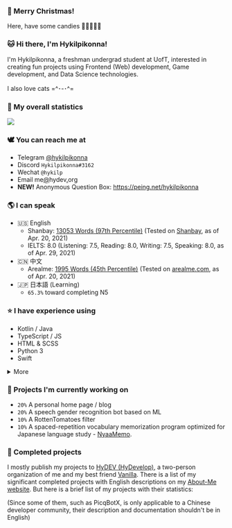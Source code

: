 ### 🎄 Merry Christmas!

Here, have some candies 🍬🍬🍬🍬🍬

### 🐱 Hi there, I'm Hykilpikonna!

I'm Hykilpikonna, a freshman undergrad student at UofT, interested in creating fun projects using Frontend (Web) development, Game development, and Data Science technologies.

I also love cats =^･-･^=


### 🌷 My overall statistics

![](https://github-readme-stats.vercel.app/api?username=hykilpikonna&hide=stars&include_all_commits=true&show_icons=true&title_color=ff7d92&text_color=ffb5c2&icon_color=ff869a)


### 🕊️ You can reach me at

* Telegram [@hykilpikonna](https://t.me/hykilpikonna)
* Discord `Hykilpikonna#3162`
* Wechat `@hykilp`
* Email me[@](#at)hydev[.](#dot)org
* **NEW!** Anonymous Question Box: https://peing.net/hykilpikonna


### 🌎 I can speak

* 🇺🇸 English 
  * Shanbay: [13053 Words (97th Percentile)](https://imgur.com/a/jk3tDGi) (Tested on [Shanbay](https://www.shanbay.com/bdc/mobile/vocabtest/), as of Apr. 20, 2021)
  * IELTS: 8.0 (Listening: 7.5, Reading: 8.0, Writing: 7.5, Speaking: 8.0, as of Apr. 29, 2021)
* 🇨🇳 中文 
  * Arealme: [1995 Words (45th Percentile)](https://imgur.com/sxtLGzM) (Tested on [arealme.com](https://www.arealme.com/chinese-vocabulary-size-test/cn/), as of Apr. 20, 2021)
* 🇯🇵 日本語 (Learning)
  * `65.3%` toward completing N5

### ⭐ I have experience using

* Kotlin / Java
* TypeScript / JS
* HTML & SCSS
* Python 3
* Swift

<details><summary>More</summary>
<p>
 
* Kotlin / Java
  * Gradle & Maven
  * Spring
  * JUnit
  * Hibernate
  * ... and many others
* TypeScript / JavaScript
  * Vue
  * Angular
  * Ionic / Cordova
* HTML & SCSS / Sass
  * ElementUI
  * ECharts
  * Vuesax
* Python 3
* Swift
* ~~C++~~

</p>
</details>

### 🌱 Projects I'm currently working on

* `20%` A personal home page / blog
* `20%` A speech gender recognition bot based on ML
* `10%` A RottenTomatoes filter
* `10%` A spaced-repetition vocabulary memorization program optimized for Japanese language study - [NyaaMemo](https://github.com/hykilpikonna/AnkiNG).

### 🌲 Completed projects

I mostly publish my projects to [HyDEV (HyDevelop)](https://github.com/hydevelop), a two-person organization of me and my best friend [Vanilla](https://github.com/vergedx).
There is a list of my significant completed projects with English descriptions on my [About-Me website](https://me.hydev.org).
But here is a brief list of my projects with their statistics:

(Since some of them, such as PicqBotX, is only applicable to a Chinese developer community, their description and documentation shouldn't be in English)

